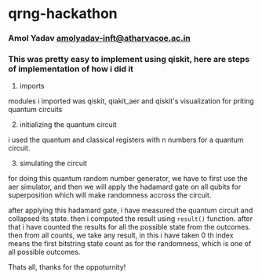 # qrng-hackathon

### Amol Yadav <amolyadav-inft@atharvacoe.ac.in>

### This was pretty easy to implement using qiskit, here are steps of implementation of how i did it

1. imports

modules i imported was qiskit, qiakit_aer and qiskit's visualization for priting quantum circuits

2. initializing the quantum circuit

i used the quantum and classical registers with n numbers for a quantum circuit.

3. simulating the circuit

for doing this quantum random number generator, we have to first use the aer simulator, and then we will apply the hadamard gate on all qubits for superposition which will make randomness accross the circuit. 

after applying this hadamard gate, i have measured the quantum circuit and collapsed its state. then i computed the result using `result()` function. after that i have counted the results for all the possible state from the outcomes. then from all counts, we take any result, in this i have taken 0 th index means the first bitstring state count as for the randomness, which is one of all possible outcomes.

Thats all, thanks for the oppoturnity!
